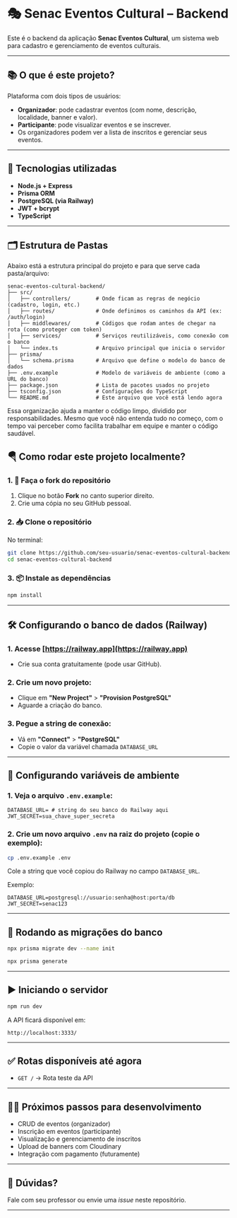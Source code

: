
# 🎭 Senac Eventos Cultural – Backend

Este é o backend da aplicação **Senac Eventos Cultural**, um sistema web para cadastro e gerenciamento de eventos culturais.

---

## 📚 O que é este projeto?

Plataforma com dois tipos de usuários:

- **Organizador**: pode cadastrar eventos (com nome, descrição, localidade, banner e valor).
- **Participante**: pode visualizar eventos e se inscrever.
- Os organizadores podem ver a lista de inscritos e gerenciar seus eventos.

---

## 🚀 Tecnologias utilizadas

- **Node.js + Express**
- **Prisma ORM**
- **PostgreSQL (via Railway)**
- **JWT + bcrypt**
- **TypeScript**

---

## 🗂 Estrutura de Pastas

Abaixo está a estrutura principal do projeto e para que serve cada pasta/arquivo:

```
senac-eventos-cultural-backend/
├── src/
│   ├── controllers/        # Onde ficam as regras de negócio (cadastro, login, etc.)
│   ├── routes/             # Onde definimos os caminhos da API (ex: /auth/login)
│   ├── middlewares/        # Códigos que rodam antes de chegar na rota (como proteger com token)
│   ├── services/           # Serviços reutilizáveis, como conexão com o banco
│   └── index.ts            # Arquivo principal que inicia o servidor
├── prisma/
│   └── schema.prisma       # Arquivo que define o modelo do banco de dados
├── .env.example            # Modelo de variáveis de ambiente (como a URL do banco)
├── package.json            # Lista de pacotes usados no projeto
├── tsconfig.json           # Configurações do TypeScript
└── README.md               # Este arquivo que você está lendo agora
```

Essa organização ajuda a manter o código limpo, dividido por responsabilidades. Mesmo que você não entenda tudo no começo, com o tempo vai perceber como facilita trabalhar em equipe e manter o código saudável.


## 🪂 Como rodar este projeto localmente?

### 1. 🍴 Faça o fork do repositório

1. Clique no botão **Fork** no canto superior direito.
2. Crie uma cópia no seu GitHub pessoal.

### 2. 📥 Clone o repositório

No terminal:

```bash
git clone https://github.com/seu-usuario/senac-eventos-cultural-backend.git
cd senac-eventos-cultural-backend
```

### 3. 📦 Instale as dependências

```bash
npm install
```

---

## 🛠️ Configurando o banco de dados (Railway)

### 1. Acesse [https://railway.app](https://railway.app)
- Crie sua conta gratuitamente (pode usar GitHub).

### 2. Crie um novo projeto:
- Clique em **"New Project"** > **"Provision PostgreSQL"**
- Aguarde a criação do banco.

### 3. Pegue a string de conexão:
- Vá em **"Connect"** > **"PostgreSQL"**
- Copie o valor da variável chamada `DATABASE_URL`

---

## 🔐 Configurando variáveis de ambiente

### 1. Veja o arquivo `.env.example`:

```env
DATABASE_URL= # string do seu banco do Railway aqui
JWT_SECRET=sua_chave_super_secreta
```

### 2. Crie um novo arquivo `.env` na raiz do projeto (copie o exemplo):

```bash
cp .env.example .env
```

Cole a string que você copiou do Railway no campo `DATABASE_URL`.

Exemplo:

```env
DATABASE_URL=postgresql://usuario:senha@host:porta/db
JWT_SECRET=senac123
```

---

## 🧬 Rodando as migrações do banco

```bash
npx prisma migrate dev --name init

npx prisma generate
```

---

## ▶️ Iniciando o servidor

```bash
npm run dev
```

A API ficará disponível em:

```
http://localhost:3333/
```

---

## ✅ Rotas disponíveis até agora

- `GET /` → Rota teste da API

---

## 🧑‍💻 Próximos passos para desenvolvimento

- CRUD de eventos (organizador)
- Inscrição em eventos (participante)
- Visualização e gerenciamento de inscritos
- Upload de banners com Cloudinary
- Integração com pagamento (futuramente)

---

## 💬 Dúvidas?

Fale com seu professor ou envie uma *issue* neste repositório.

---
